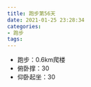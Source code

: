 ```yaml
---
title: 跑步第56天
date: 2021-01-25 23:28:34
categories: 
- 跑步
tags:
---
```


- 跑步：0.6km爬楼
- 俯卧撑：30
- 仰卧起坐：30

